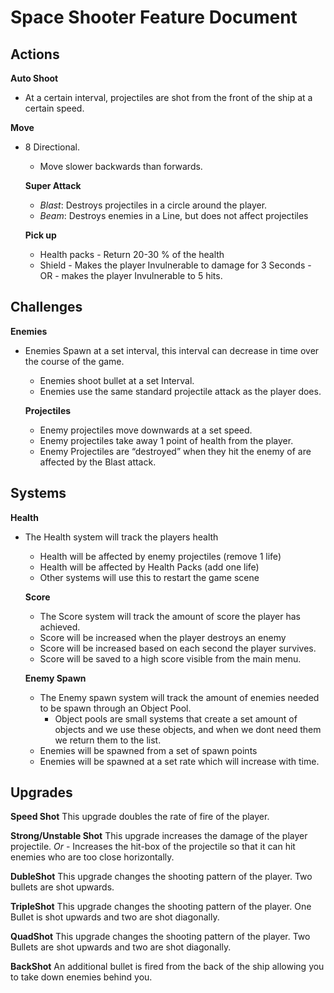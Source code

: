 
# Space Shooter Feature Document

## Actions 
**Auto Shoot** 
- At a certain interval, projectiles are shot from the front of the ship at a certain speed.

**Move**
- 8 Directional.
	- Move slower backwards than forwards.

	**Super Attack** 
	- _Blast_: Destroys projectiles in a circle around the player.
	- _Beam_: Destroys enemies in a Line, but does not affect projectiles

	**Pick up**
	- Health packs - Return 20-30 % of the health
	- Shield - Makes the player Invulnerable to damage for 3 Seconds - OR - makes the player Invulnerable to 5 hits.

## Challenges
**Enemies**
- Enemies Spawn at a set interval, this interval can decrease in time over the course of the game.
	- Enemies shoot bullet at a set Interval.
	- Enemies use the same standard projectile attack as the player does.

	**Projectiles**
	- Enemy projectiles move downwards at a set speed.
	- Enemy projectiles take away 1 point of health from the player.
	- Enemy Projectiles are “destroyed” when they hit the enemy of are affected by the Blast attack.

## Systems
**Health**
- The Health system will track the players health
	- Health will be affected by enemy projectiles (remove 1 life)
	- Health will be affected by Health Packs (add one life)
	- Other systems will use this to restart the game scene

	**Score**
	- The Score system will track the amount of score the player has achieved.
	- Score will be increased when the player destroys an enemy
	- Score will be increased based on each second the player survives.
	- Score will be saved to a high score visible from the main menu.

	**Enemy Spawn**
	- The Enemy spawn system will track the amount of enemies needed to be spawn through an Object Pool.
		- Object pools are small systems that create a set amount of objects and we use these objects, and when we dont need them we return them to the list.
	- Enemies will be spawned from a set of spawn points
	- Enemies will be spawned at a set rate which will increase with time.

## Upgrades
**Speed Shot**
	This upgrade doubles the rate of fire of the player.

**Strong/Unstable Shot**
	This upgrade increases the damage of the player projectile. 
	_Or_ - Increases the hit-box of the projectile so that it can hit enemies who are too close horizontally.

**DubleShot**
	This upgrade changes the shooting pattern of the player.
	Two bullets are shot upwards.

**TripleShot**
	This upgrade changes the shooting pattern of the player.
	One Bullet is shot upwards and two are shot diagonally.

**QuadShot**
	This upgrade changes the shooting pattern of the player.
	Two Bullets are shot upwards and two are shot diagonally.

**BackShot**
	An additional bullet is fired from the back of the ship allowing you to take down enemies behind you.
